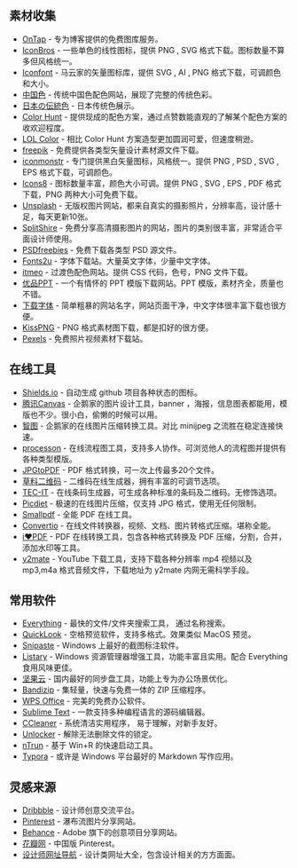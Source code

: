## 素材收集

- [OnTap](http://on.thisistap.com/stock-images/) - 专为博客提供的免费图库服务。
- [IconBros](https://www.iconbros.com/) - 一些单色的线性图标，提供 PNG , SVG 格式下载。图标数量不算多但风格统一。
- [Iconfont](http://iconfont.cn/) - 马云家的矢量图标库，提供 SVG , AI , PNG 格式下载，可调颜色和大小。
- [中国色](http://zhongguose.com/) - 传统中国色配色网站，展现了完整的传统色彩。
- [日本の伝統色](http://nipponcolors.com/) - 日本传统色展示。
- [Color Hunt](http://colorhunt.co/) - 提供现成的配色方案，通过点赞数能直观的了解某个配色方案的收欢迎程度。
- [LOL Color](https://www.webdesignrankings.com/resources/lolcolors/) - 相比 Color Hunt 方案造型更加圆润可爱，但速度稍逊。
- [freepik](https://www.freepik.com/) - 免费提供各类型矢量设计素材源文件下载。
- [iconmonstr](https://iconmonstr.com/) - 专门提供黑白矢量图标，风格统一。提供 PNG , PSD , SVG , EPS 格式下载，可调颜色。
- [Icons8](https://icons8.cn/) - 图标数量丰富，颜色大小可调。提供 PNG , SVG , EPS , PDF 格式下载，PNG 两种大小可免费下载。
- [Unsplash](https://unsplash.com/) - 无版权图片网站，都来自真实的摄影照片，分辨率高，设计感十足，每天更新10张。
- [SplitShire](https://www.splitshire.com/) - 免费分享高清摄影图片的网站，图片的类别很丰富，非常适合平面设计师使用。
- [PSDfreebies](https://psdfreebies.com/) - 免费下载各类型 PSD 源文件。
- [Fonts2u](https://zh.fonts2u.com/) - 字体下载站。大量英文字体，少量中文字体。
- [itmeo](https://webgradients.com/) - 过渡色配色网站。提供 CSS 代码，色号，PNG 文件下载。
- [优品PPT](http://www.ypppt.com/) - 一个有情怀的 PPT 模版下载网站。PPT 模版，素材齐全，质量也不错。
- [下载字体](http://www.xiazaiziti.com/) - 简单粗暴的网站名字，网站页面干净，中文字体很丰富下载也很方便。
- [KissPNG](https://www.kisspng.com/) - PNG 格式素材图下载，都是扣好的很方便。
- [Pexels](https://www.pexels.com/zh-cn/) - 免费照片视频素材下载站。

## 在线工具

- [Shields.io](http://shields.io/) - 自动生成 github 项目各种状态的图标。
- [腾讯Canvas](http://canvas.qq.com/) - 企鹅家的图片设计工具，banner ，海报，信息图表都能用，模版也不少。很小白，偷懒的时候可以用。
- [智图](http://zhitu.isux.us/) - 企鹅家的在线图片压缩转换工具。对比 minijpeg 之流胜在稳定连接快速。
- [processon](https://www.processon.com/) - 在线流程图工具，支持多人协作。可浏览他人的流程图并提供有各种类型模版。
- [JPGtoPDF](http://jpg2pdf.com/zh/) - PDF 格式转换，可一次上传最多20个文件。
- [草料二维码](https://cli.im/) - 二维码在线生成器，拥有丰富的可调节选项。
- [TEC-IT](https://barcode.tec-it.com/zh/) - 在线条码生成器，可生成各种标准的条码及二维码。无修饰选项。
- [Picdiet](https://www.picdiet.com/zh-cn) - 极速的在线图片压缩，仅支持 JPG 格式，使用无任何限制。
- [Smallpdf](https://smallpdf.com/cn) - 全能 PDF 在线工具。
- [Convertio](https://convertio.co/zh/) - 在线文件转换器，视频、文档、图片转格式压缩。堪称全能。
- [i❤PDF](https://www.ilovepdf.com/zh_cn) - PDF 在线转换工具，包含各种格式转换及 PDF 压缩，分割，合并，添加水印等工具。
- [y2mate](https://y2mate.com/) - YouTube 下载工具，支持下载各种分辨率 mp4 视频以及 mp3,m4a 格式音频文件，下载地址为 y2mate 内网无需科学手段。

## 常用软件

- [Everything](https://www.voidtools.com/zh-cn/) - 最快的文件/文件夹搜索工具， 通过名称搜索。
- [QuickLook](http://pooi.moe/QuickLook/) - 空格预览软件，支持多格式。效果类似 MacOS 预览。
- [Snipaste](https://zh.snipaste.com/) - Windows 上最好的截图标注软件。
- [Listary](http://www.listary.com/) - Windows 资源管理器增强工具，功能丰富且实用。配合 Everything 食用风味更佳。
- [坚果云](https://www.jianguoyun.com/) - 国内最好的同步盘工具，功能上专为办公场景优化。
- [Bandizip](https://www.bandisoft.com/bandizip/) - 集轻量，快速与免费一体的 ZIP 压缩程序。
- [WPS Office](http://www.wps.cn/) - 完美的免费办公软件。
- [Sublime Text](https://www.sublimetext.com/) - 一款支持多种编程语言的源码编辑器。
- [CCleaner](https://www.piriform.com/ccleaner/) - 系统清洁实用程序， 易于理解，对新手友好。
- [Unlocker](http://www.softpedia.com/get/System/System-Miscellaneous/Unlocker.shtml) - 解除无法删除文件的锁定。
- [nTrun](http://www.ntrun.com/) - 基于 Win+R 的快速启动工具。
- [Typora](https://typora.io/) - 或许是 Windows 平台最好的 Markdown 写作应用。

## 灵感来源

- [Dribbble](https://dribbble.com/) - 设计师创意交流平台。
- [Pinterest](https://www.pinterest.com/) - 瀑布流图片分享网站。
- [Behance](https://www.behance.net/) - Adobe 旗下的创意项目分享网站。
- [花瓣网](http://huaban.com/) - 中国版 Pinterest。
- [设计师网址导航](https://hao.uisdc.com/) - 设计类网址大全，包含设计相关的方方面面。

